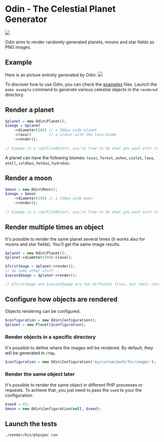 # Odin - The Celestial Planet Generator

![](odin-logo.png)

Odin aims to render randomly generated planets, moons and star fields as PNG images.

## Example

Here is an picture entirely generated by Odin:
![](example.png)

To discover how to use Odin, you can check the [examples](examples.php) files. Launch the `make example` command to generate various celestial objects in the `rendered` directory.

## Render a planet

```php
$planet = new Odin\Planet();
$image = $planet
    ->diameter(300) // a 300px wide planet
    ->lava()        // a planet with the lava biome
    ->render();
    
// $image is a \SplFileObject, you're free to do what you want with it
```

A planet can have the following biomes: `toxic`, `forest`, `ashes`, `violet`, `lava`, `atoll`, `coldGaz`, `hotGaz`, `hydroGaz`.  


## Render a moon

```php
$moon = new Odin\Moon();
$image = $moon
    ->diameter(150) // a 150px wide moon
    ->render();
    
// $image is a \SplFileObject, you're free to do what you want with it
```

## Render multiple times an object

It's possible to render the same planet several times (it works also for moons and star fields). You'll get the same image results.

```php
$planet = new Odin\Planet();
$planet->diameter(300)->lava();

$firstImage = $planet->render();
// do some other stuff...
$secondImage = $planet->render();

// $firstImage and $secondImage are two different files, but their content are identical
```

## Configure how objects are rendered

Objects rendering can be configured. 

```php
$configuration = new Odin\Configuration();
$planet = new Planet($configuration);
```

### Render objects in a specific directory

It's possible to define where the images will be rendered. By default, they will be generated in `/tmp`.

```php
$configuration = new Odin\Configuration('my/custom/path/for/images');
```

### Render the same object later

It's possible to render the same object in different PHP processes or requests. To achieve that, you just need to pass the `seed` to your the configuration.

```php
$seed = 42;
$moon = new Odin\Configuration(null, $seed);
```

## Launch the tests

```bash
./vendor/bin/phpspec run
```
